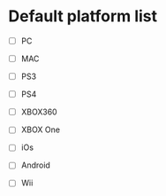 # Default platform list
- [ ] PC
- [ ] MAC
- [ ] PS3
- [ ] PS4
- [ ] XBOX360
- [ ] XBOX One
- [ ] iOs
- [ ] Android
- [ ] Wii
 